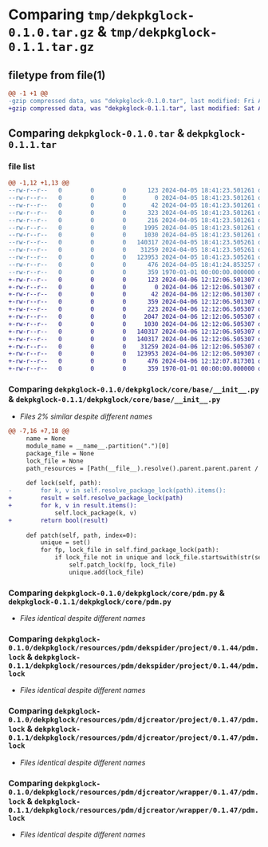 # Comparing `tmp/dekpkglock-0.1.0.tar.gz` & `tmp/dekpkglock-0.1.1.tar.gz`

## filetype from file(1)

```diff
@@ -1 +1 @@
-gzip compressed data, was "dekpkglock-0.1.0.tar", last modified: Fri Apr  5 18:41:24 2024, max compression
+gzip compressed data, was "dekpkglock-0.1.1.tar", last modified: Sat Apr  6 12:12:07 2024, max compression
```

## Comparing `dekpkglock-0.1.0.tar` & `dekpkglock-0.1.1.tar`

### file list

```diff
@@ -1,12 +1,13 @@
--rw-r--r--   0        0        0      123 2024-04-05 18:41:23.501261 dekpkglock-0.1.0/README.md
--rw-r--r--   0        0        0        0 2024-04-05 18:41:23.501261 dekpkglock-0.1.0/dekpkglock/__init__.py
--rw-r--r--   0        0        0       42 2024-04-05 18:41:23.501261 dekpkglock-0.1.0/dekpkglock/click/__entry__.py
--rw-r--r--   0        0        0      323 2024-04-05 18:41:23.501261 dekpkglock-0.1.0/dekpkglock/click/__init__.py
--rw-r--r--   0        0        0      216 2024-04-05 18:41:23.501261 dekpkglock-0.1.0/dekpkglock/core/__init__.py
--rw-r--r--   0        0        0     1995 2024-04-05 18:41:23.501261 dekpkglock-0.1.0/dekpkglock/core/base/__init__.py
--rw-r--r--   0        0        0     1030 2024-04-05 18:41:23.501261 dekpkglock-0.1.0/dekpkglock/core/pdm.py
--rw-r--r--   0        0        0   140317 2024-04-05 18:41:23.505261 dekpkglock-0.1.0/dekpkglock/resources/pdm/dekspider/project/0.1.44/pdm.lock
--rw-r--r--   0        0        0    31259 2024-04-05 18:41:23.505261 dekpkglock-0.1.0/dekpkglock/resources/pdm/djcreator/project/0.1.47/pdm.lock
--rw-r--r--   0        0        0   123953 2024-04-05 18:41:23.505261 dekpkglock-0.1.0/dekpkglock/resources/pdm/djcreator/wrapper/0.1.47/pdm.lock
--rw-r--r--   0        0        0      476 2024-04-05 18:41:24.853257 dekpkglock-0.1.0/pyproject.toml
--rw-r--r--   0        0        0      359 1970-01-01 00:00:00.000000 dekpkglock-0.1.0/PKG-INFO
+-rw-r--r--   0        0        0      123 2024-04-06 12:12:06.501307 dekpkglock-0.1.1/README.md
+-rw-r--r--   0        0        0        0 2024-04-06 12:12:06.501307 dekpkglock-0.1.1/dekpkglock/__init__.py
+-rw-r--r--   0        0        0       42 2024-04-06 12:12:06.501307 dekpkglock-0.1.1/dekpkglock/click/__entry__.py
+-rw-r--r--   0        0        0      359 2024-04-06 12:12:06.501307 dekpkglock-0.1.1/dekpkglock/click/__init__.py
+-rw-r--r--   0        0        0      223 2024-04-06 12:12:06.505307 dekpkglock-0.1.1/dekpkglock/core/__init__.py
+-rw-r--r--   0        0        0     2047 2024-04-06 12:12:06.505307 dekpkglock-0.1.1/dekpkglock/core/base/__init__.py
+-rw-r--r--   0        0        0     1030 2024-04-06 12:12:06.505307 dekpkglock-0.1.1/dekpkglock/core/pdm.py
+-rw-r--r--   0        0        0   140317 2024-04-06 12:12:06.505307 dekpkglock-0.1.1/dekpkglock/resources/pdm/dekspider/project/0.1.44/pdm.lock
+-rw-r--r--   0        0        0   140317 2024-04-06 12:12:06.505307 dekpkglock-0.1.1/dekpkglock/resources/pdm/dekspider/project/0.1.45/pdm.lock
+-rw-r--r--   0        0        0    31259 2024-04-06 12:12:06.505307 dekpkglock-0.1.1/dekpkglock/resources/pdm/djcreator/project/0.1.47/pdm.lock
+-rw-r--r--   0        0        0   123953 2024-04-06 12:12:06.509307 dekpkglock-0.1.1/dekpkglock/resources/pdm/djcreator/wrapper/0.1.47/pdm.lock
+-rw-r--r--   0        0        0      476 2024-04-06 12:12:07.817301 dekpkglock-0.1.1/pyproject.toml
+-rw-r--r--   0        0        0      359 1970-01-01 00:00:00.000000 dekpkglock-0.1.1/PKG-INFO
```

### Comparing `dekpkglock-0.1.0/dekpkglock/core/base/__init__.py` & `dekpkglock-0.1.1/dekpkglock/core/base/__init__.py`

 * *Files 2% similar despite different names*

```diff
@@ -7,16 +7,18 @@
     name = None
     module_name = __name__.partition(".")[0]
     package_file = None
     lock_file = None
     path_resources = [Path(__file__).resolve().parent.parent.parent / 'resources']
 
     def lock(self, path):
-        for k, v in self.resolve_package_lock(path).items():
+        result = self.resolve_package_lock(path)
+        for k, v in result.items():
             self.lock_package(k, v)
+        return bool(result)
 
     def patch(self, path, index=0):
         unique = set()
         for fp, lock_file in self.find_package_lock(path):
             if lock_file not in unique and lock_file.startswith(str(self.path_resources[index])):
                 self.patch_lock(fp, lock_file)
                 unique.add(lock_file)
```

### Comparing `dekpkglock-0.1.0/dekpkglock/core/pdm.py` & `dekpkglock-0.1.1/dekpkglock/core/pdm.py`

 * *Files identical despite different names*

### Comparing `dekpkglock-0.1.0/dekpkglock/resources/pdm/dekspider/project/0.1.44/pdm.lock` & `dekpkglock-0.1.1/dekpkglock/resources/pdm/dekspider/project/0.1.44/pdm.lock`

 * *Files identical despite different names*

### Comparing `dekpkglock-0.1.0/dekpkglock/resources/pdm/djcreator/project/0.1.47/pdm.lock` & `dekpkglock-0.1.1/dekpkglock/resources/pdm/djcreator/project/0.1.47/pdm.lock`

 * *Files identical despite different names*

### Comparing `dekpkglock-0.1.0/dekpkglock/resources/pdm/djcreator/wrapper/0.1.47/pdm.lock` & `dekpkglock-0.1.1/dekpkglock/resources/pdm/djcreator/wrapper/0.1.47/pdm.lock`

 * *Files identical despite different names*

